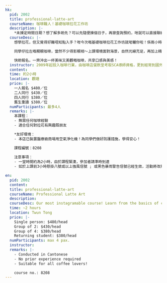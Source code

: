 ```yaml
---
hk:
  pid: 2002
  title: professional-latte-art
  courseName: 咖啡職人！基礎咖啡拉花工作坊
  description: |-
    *未揀定時間日期？想了解多啲先？可以先隨便揀個日子，再撳查詢預約，咁就可以直接聯絡導師了解多啲先再決定啦！
  courseDesc: |-
    想學拉花，但又覺得好難唔知點入手？咁今次嘅基礎咖啡拉花工作坊就啱曬你啦！係兩小時嘅課程入面，除左基本理論，最重要當然就係可以親手學習拉出三款拉花圖案啦～ 從最基本技巧教起，讓初學者可以盡情體驗拉花既樂趣。導師有豐富籌辦工作坊的經驗，會從旁指導講解，讓你更快上手，就算係新手都可以親手拉出治癒嘅咖啡拉花。課程使用咖啡店商業咖啡機，同時也會指導學員如何使用家庭式咖啡機及購買注意事項。導師十年教學經驗，深入淺出教授練習方法，令學員係短時間內掌握拉花技巧！

    同學仔拉左嘅靚靚咖啡，當然不少得影靚相～上課環境面對海景，自然光線充足，再加上精心設計的小草地，再加上導師專業手機拍攝技能，為課程留下美好紀錄。完成課程後，還可以以優惠價購買本店自家烘焙的咖啡豆及咖啡掛耳包，在外面是買不到的，隨時選購自己喜歡口味。

    快啲報名，一齊沖出一杯美味又美觀嘅咖啡，共享口感與美感！
  instructor: 2009年起投入咖啡行業，由咖啡店餐飲至考取SCA導師資格，更到經常到國外做考察深入研究咖啡，喜歡把咖啡知識分享給家。曾為大小企業、學校、機構、各大媒體分享咖啡知識。十年以上經驗，萬勿錯過這不一樣的咖啡體驗！
  content:
  time: 約2小時
  location: 觀塘
  price: |-
    一人報名 $480／位
    二人同行 $430／位
    四人同行 $380／位
    舊生重讀 $380／位
  numParticipants: 最多4人
  remarks: |-
    本課程：
    - 無需任何咖啡經驗
    - 適合任何對拉花有興趣既朋友

    *友好環境：
    - 本店已裝置醫療級商場用空氣淨化機！為同學們做好防護措施，學得安心！

    課程編號：8208
 
    注意事項：
    - 一堂時間約為2小時，由於課程緊湊，參加者請準時到達
    - 如於上課前3小時懸掛八號或以上強風信號 ; 或黑色暴雨警告信號已經生效，活動將改期

en:
  pid: 2002
  content: 
  title: professional-latte-art
  courseName: Professional Latte Art
  description:
  courseDesc: Our most instagramable course! Learn from the basics of coffee machine operations and get proficient at the latte art performance speedily.
  time: ~2 hours
  location: Twun Tong
  price: |-
    Single person: $480/head
    Group of 2: $430/head
    Group of 4: $380/head
    Returning student: $380/head
  numParticipants: max 4 pax.
  instructor:
  remarks: |-
    - Conducted in Cantonese
    - No prior experience required
    - Suitable for all coffee lovers!

    course no.: 8208
---
```

